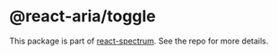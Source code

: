 # @react-aria/toggle

This package is part of [react-spectrum](https://github.com/watheia/spectrum). See the repo for more details.
